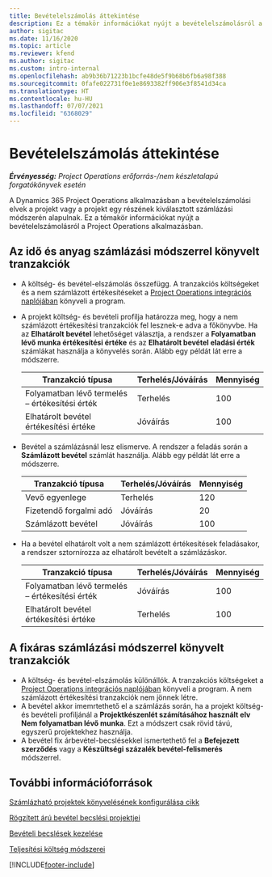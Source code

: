 ```yaml
---
title: Bevételelszámolás áttekintése
description: Ez a témakör információkat nyújt a bevételelszámolásról a Project Operations alkalmazásban.
author: sigitac
ms.date: 11/16/2020
ms.topic: article
ms.reviewer: kfend
ms.author: sigitac
ms.custom: intro-internal
ms.openlocfilehash: ab9b36b71223b1bcfe48de5f9b68b6fb6a98f388
ms.sourcegitcommit: 0fafe022731f0e1e8693382ff906e3f8541d34ca
ms.translationtype: HT
ms.contentlocale: hu-HU
ms.lasthandoff: 07/07/2021
ms.locfileid: "6368029"
---
```

# <a name="revenue-recognition-overview"></a>Bevételelszámolás áttekintése

_**Érvényesség:** Project Operations erőforrás-/nem készletalapú forgatókönyvek esetén_

A Dynamics 365 Project Operations alkalmazásban a bevételelszámolási elvek a projekt vagy a projekt egy részének kiválasztott számlázási módszerén alapulnak. Ez a témakör információkat nyújt a bevételelszámolásról a Project Operations alkalmazásban.

## <a name="transactions-accounted-using-time-and-material-billing-method"></a>Az idő és anyag számlázási módszerrel könyvelt tranzakciók

- A költség- és bevétel-elszámolás összefügg. A tranzakciós költségeket és a nem számlázott értékesítéseket a [Project Operations integrációs naplójában](../project-accounting/project-operations-integration-journal.md) könyveli a program.
- A projekt költség- és bevételi profilja határozza meg, hogy a nem számlázott értékesítési tranzakciók fel lesznek-e adva a főkönyvbe. Ha az **Elhatárolt bevétel** lehetőséget választja, a rendszer a **Folyamatban lévő munka értékesítési értéke** és az **Elhatárolt bevétel eladási érték** számlákat használja a könyvelés során. Alább egy példát lát erre a módszerre.  

  | Tranzakció típusa | Terhelés/Jóváírás | Mennyiség |
  | --- | --- | --- |
  | Folyamatban lévő termelés – értékesítési érték | Terhelés | 100 |
  | Elhatárolt bevétel értékesítési értéke | Jóváírás | 100 |

- Bevétel a számlázásnál lesz elismerve. A rendszer a feladás során a **Számlázott bevétel** számlát használja. Alább egy példát lát erre a módszerre.  

  | Tranzakció típusa | Terhelés/Jóváírás | Mennyiség |
  | --- | --- | --- |
  | Vevő egyenlege | Terhelés | 120 |
  | Fizetendő forgalmi adó | Jóváírás | 20 |
  | Számlázott bevétel | Jóváírás | 100 |

- Ha a bevétel elhatárolt volt a nem számlázott értékesítések feladásakor, a rendszer sztornírozza az elhatárolt bevételt a számlázáskor.

  | Tranzakció típusa | Terhelés/Jóváírás | Mennyiség |
  | --- | --- | --- |
  | Folyamatban lévő termelés – értékesítési érték | Jóváírás | 100 |
  | Elhatárolt bevétel értékesítési értéke | Terhelés | 100 |

## <a name="transactions-accounted-using-the-fixed-price-billing-method"></a>A fixáras számlázási módszerrel könyvelt tranzakciók

- A költség- és bevétel-elszámolás különállók. A tranzakciós költségeket a [Project Operations integrációs naplójában](../project-accounting/project-operations-integration-journal.md) könyveli a program. A nem számlázott értékesítési tranzakciók nem jönnek létre.
- A bevétel akkor imemrtethető el a számlázás során, ha a projekt költség- és bevételi profiljánál a **Projektkészenlét számításához használt elv** **Nem folyamatban lévő munka**. Ezt a módszert csak rövid távú, egyszerű projektekhez használja.
- A bevétel fix árbevétel-becslésekkel ismertethető fel a **Befejezett szerződés** vagy a **Készültségi százalék bevétel-felismerés** módszerrel.

## <a name="additional-resources"></a>További információforrások
[Számlázható projektek könyvelésének konfigurálása cikk](../project-accounting/configure-accounting-billable-projects.md)

[Rögzített árú bevétel becslési projektjei](rev-rec-percentage-completion-method.md)

[Bevételi becslések kezelése](rev-rec-completed-contract-method.md)

[Teljesítési költség módszerei](cost-complete-methods.md)


[!INCLUDE[footer-include](../includes/footer-banner.md)]